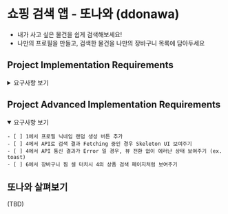 #  쇼핑 검색 앱 - 또나와 (ddonawa)

- 내가 사고 싶은 물건을 쉽게 검색해보세요!
- 나만의 프로필을 만들고, 검색한 물건을 나만의 장바구니 목록에 담아두세요

## Project Implementation Requirements

<details>
    <summary>요구사항 보기</summary>

    ### 프로젝트 기본 세팅 
    
    - [x] iOS 타겟: `iOS15+ / IPhone Portrait Only`
    - [x] 파일 세팅: Launch Screen을 제외한 모든 파일은 코드베이스의 Swift 파일로 구성
    - [ ] API: 네이버 쇼핑 검색 오픈 API
    
    ### 1. 온보딩 페이지 - 프로필 세팅
    
    - 페이지 랜더링 기준
        - [ ] 앱이 설치 후 최초로 실행되었을 때
        - [ ] 유저 데이터가 조회되지 않을 경우 (온보딩 페이지에서 프로필 생성이 완료되지 않은 경우)
        - [ ] 유저 데이터가 삭제된 경우 (설정 페이지에서 유저가 탈퇴한 경우)
        
    - 프로필 이미지
        - [ ] 유저가 프로필 이미지를 선택하지 않은 경우 - 12가지 이미지 중 랜덤으로 표시
        - [ ] 프로필 이미지 UI 터치 -> 2. 프로필 선택 페이지로 이동 -> 선택 후 다시 이전 페이지로 이동
        
    - 프로필 닉네임
        - [ ] 2~10자로 글자 수 제한
        - [ ] @, #, $, % 특수 문자 4개 사용 제한
        - [ ] 닉네임 검증 -> 기준 미충족시 실시간으로 텍스트 필드 하단에 레이블 노출
            - [ ] 조건 충족 : 정말 멋진 닉네임이에요!
            - [ ] 글자 수 : 2자 이상 10자 이하의 닉네임으로 설정해주세요.
            - [ ] 특수 문자 : 닉네임에 @, #, $, % 는 들어갈 수 없어요.
            - [ ] 숫자 : 닉네임에 숫자는 들어갈 수 없어요.
            - [ ] 빈 문자 : 멋진 닉네임을 작성해보세요. (추가)
            
    - 페이지 전환
        - [ ] 닉네임 기준에 맞는 값이 설정된 경우만 전환 가능
            - [ ] 닉네임 기준 미 충족시 버튼 자체를 터치할 수 없도록 설정
            
        - [ ] 프로필 생성 전 이전 페이지로 전환시, 이미지 / 닉네임 모두 초기화 
    
    ### 2. 온보딩 페이지 - 프로필 이미지 설정
    
    - [ ] 12가지 프로필 이미지가 컬랙션뷰로 보여짐
    - [ ] 유저가 선택한 이미지가 컬랙션 뷰 상단에 노출됨
        - [ ] 선택한 이미지의 tint color alpha 조절
    - [ ] 이미지 선택 후 이전 1. 프로필 세팅 페이지로 이동
        - [ ] 이미지가 변경된 경우 이전 페이지로 넘어가는 버튼 활성화 (추가)
        
    ### 3. 메인 화면
    
    - [ ] 페이지 네비게이션 바에 유저 이름 표기 (ex. OOO님의 또나와)
    - [ ] 상단에 상품 검색바 노출
        - [ ] 검색어 입력 후 검색 버튼 / Return 키 터치시 검색된 상품 노출 페이지로 이동
    
    - [ ] 최근 검색어 여부에 따라 페이지 형태 변경
        - [ ] 최근 검색어 없는 경우 -> 이미지 노출
        - [ ] 최근 검색어 있는 경우 -> 최근 검색어 목록 테이블 뷰로 노출
    
    - 최근 검색어 있는 경우
        - [ ] 최근에 검색한 검색어 순서대로 노출
        - [ ] 검색어 셀의 X 버튼 터치시, 해당 셀의 검색어만 삭제
        - [ ] 전체 삭제 버튼 터치시 전체 검색어 삭제
        - [ ] 검색어 셀 터치시, 해당 검색어로 검색된 4. 상품 노출 페이지로 이동
    
    ### 4. 상품 검색 페이지
    
    - [ ] 페이지 네비게이션 바에 검색어 표기 (ex. OOO)
    
    - 검색
        - [ ] 네이버 쇼핑 검색 API를 활용하여 한 번에 30개씩 + 페이지네이션 처리
        - [ ] 정확도순, 날짜순, 가격높은순, 가격낮은순 으로 필터링하는 버튼 구현 + 필터링
        - [ ] 검색된 상품 총 갯수 노출 (ex. 0,000개의 OOO 검색!)
    
    - 검색 결과
        - [ ] 검색 결과는 컬랙션 뷰로 노출
        - [ ] 컬랙션 아이템은 이미지, 쇼핑몰 이름, 상품 이름, 가격으로 반영, 상품 이름은 최대 2줄까지 노출
        - [ ] 컬랙션 아이템 이미지 위에 '장바구니 찜' 버튼 반영
            - [ ] 해당 버튼 터치시 반영 여부 토글
        - [ ] 컬랙션 아이템 터치 -> 5. 상품 상세 페이지 전환
    
    ### 5. 상품 상세 페이지
    
    - [ ] 페이지 네비게이션 바에 선택된 상품명 반영
    - [ ] 페이지 네비게이션 우측에 장바구니 찜 버튼 반영 (상품별 버튼 토글 상태 반영)
    
    ### 6. 유저 설정 페이지
    
    - [ ] 프로필 이미지, 닉네임, 가입 날짜 반영된 프로필 정보 뷰 반영
        - [ ] 해당 뷰 터치시 7. 프로필 정보 수정 페이지로 전환
    
    - 유저 설정 테이블 뷰
        - [ ] 장바구니 찜 갯수 노출
        - [ ] 자주 묻는 질문, 1:1 문의, 알림 설정 셀 - 터치해도 이벤트 없음
        - [ ] 탈퇴하기 
            - [ ] 해당 셀 터치시 Alert Action (확인, 취소)
            - [ ] 확인 - 데이터 삭제 후 온보딩 페이지로 이동
            - [ ] 취소 - 6. 유저 설정 페이지 유지
    
    ### 7. 프로필 정보 수정 페이지
    
    - [ ] 1, 2의 프로필 세팅 페이지를 프로필 수정 페이지로 재활용 필요
    - [ ] 페이지 네비게이션 바 우측에 '저장' 버튼 반영 -> 터치 시 정보 저장 후 6. 유저 설정 페이지로 이동
    - 기타 다른 기능은 모두 1, 2의 프로필 세팅 페이지와 동일

</details>

## Project Advanced Implementation Requirements

<details open>
    <summary>요구사항 보기</summary>
    
    - [ ] 1에서 프로필 닉네임 랜덤 생성 버튼 추가
    - [ ] 4에서 API로 검색 결과 Fetching 중인 경우 Skeleton UI 보여주기
    - [ ] 4에서 API 통신 결과가 Error 일 경우, 뷰 전환 없이 에러난 상태 보여주기 (ex. toast)
    - [ ] 6에서 장바구니 찜 셀 터치시 4의 상품 검색 페이지처럼 보여주기 
    
</details>


## 또나와 살펴보기

(TBD)
